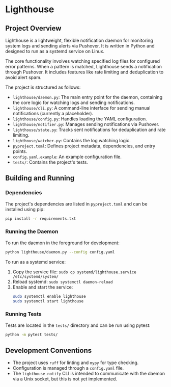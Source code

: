 # Lighthouse

## Project Overview

Lighthouse is a lightweight, flexible notification daemon for monitoring system logs and sending alerts via Pushover. It is written in Python and designed to run as a systemd service on Linux.

The core functionality involves watching specified log files for configured error patterns. When a pattern is matched, Lighthouse sends a notification through Pushover. It includes features like rate limiting and deduplication to avoid alert spam.

The project is structured as follows:

-   `lighthouse/daemon.py`: The main entry point for the daemon, containing the core logic for watching logs and sending notifications.
-   `lighthouse/cli.py`: A command-line interface for sending manual notifications (currently a placeholder).
-   `lighthouse/config.py`: Handles loading the YAML configuration.
-   `lighthouse/notifier.py`: Manages sending notifications via Pushover.
-   `lighthouse/state.py`: Tracks sent notifications for deduplication and rate limiting.
-   `lighthouse/watcher.py`: Contains the log watching logic.
-   `pyproject.toml`: Defines project metadata, dependencies, and entry points.
-   `config.yaml.example`: An example configuration file.
-   `tests/`: Contains the project's tests.

## Building and Running

### Dependencies

The project's dependencies are listed in `pyproject.toml` and can be installed using pip:

```bash
pip install -r requirements.txt
```

### Running the Daemon

To run the daemon in the foreground for development:

```bash
python lighthouse/daemon.py --config config.yaml
```

To run as a systemd service:

1.  Copy the service file: `sudo cp systemd/lighthouse.service /etc/systemd/system/`
2.  Reload systemd: `sudo systemctl daemon-reload`
3.  Enable and start the service:
    ```bash
    sudo systemctl enable lighthouse
    sudo systemctl start lighthouse
    ```

### Running Tests

Tests are located in the `tests/` directory and can be run using pytest:

```bash
python -m pytest tests/
```

## Development Conventions

-   The project uses `ruff` for linting and `mypy` for type checking.
-   Configuration is managed through a `config.yaml` file.
-   The `lighthouse-notify` CLI is intended to communicate with the daemon via a Unix socket, but this is not yet implemented.
